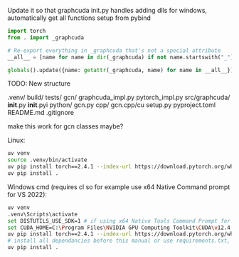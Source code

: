 Update it so that graphcuda init.py handles adding dlls for windows, automatically get all functions setup from pybind

```python
import torch
from . import _graphcuda

# Re-export everything in _graphcuda that's not a special attribute
__all__ = [name for name in dir(_graphcuda) if not name.startswith("_")]

globals().update({name: getattr(_graphcuda, name) for name in __all__})
```

TODO: New structure

.venv/
build/
tests/
    gcn/
        graphcuda_impl.py
        pytorch_impl.py
src/graphcuda/
    __init__.py
    __init__.pyi
    python/
        gcn.py
    cpp/
        gcn.cpp/cu
setup.py
pyproject.toml
README.md
.gitignore


make this work for gcn classes maybe?

Linux:
```bash
uv venv
source .venv/bin/activate
uv pip install torch==2.4.1 --index-url https://download.pytorch.org/whl/cu124
uv pip install .
```

Windows cmd (requires cl so for example use x64 Native Command prompt for VS 2022):
```bash
uv venv
.venv\Scripts\activate
set DISTUTILS_USE_SDK=1 # if using x64 Native Tools Command Prompt for VS 2022
set CUDA_HOME=C:\Program Files\NVIDIA GPU Computing Toolkit\CUDA\v12.4 # if using cuda 12.4
uv pip install torch==2.4.1 --index-url https://download.pytorch.org/whl/cu124
# install all dependancies before this manual or use requirements.txt, then use uv pip install --no-build-isolation .
uv pip install .
```
